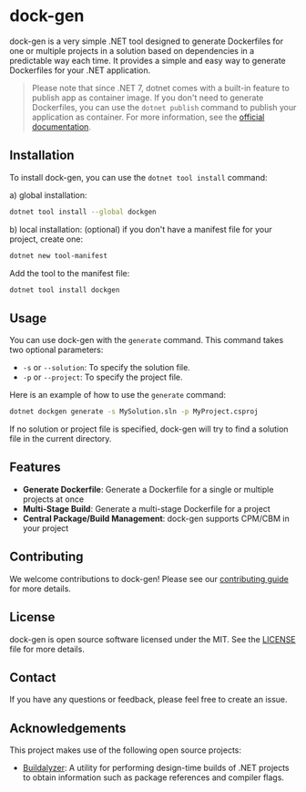 # dock-gen

dock-gen is a very simple .NET tool designed to generate Dockerfiles for one or multiple projects in a solution based on dependencies in a predictable way each time. 
It provides a simple and easy way to generate Dockerfiles for your .NET application.

> Please note that since .NET 7, dotnet comes with a built-in feature to publish app as container image. 
> If you don't need to generate Dockerfiles, you can use the `dotnet publish` command to publish your application as container.
> For more information, see the [official documentation](https://learn.microsoft.com/en-us/dotnet/core/docker/publish-as-container?pivots=dotnet-8-0).

## Installation

To install dock-gen, you can use the `dotnet tool install` command:

a) global installation:
```bash
dotnet tool install --global dockgen
```

b) local installation:
(optional) if you don't have a manifest file for your project, create one:
```bash
dotnet new tool-manifest
```
Add the tool to the manifest file:
```bash
dotnet tool install dockgen
```

## Usage

You can use dock-gen with the `generate` command. This command takes two optional parameters:

- `-s` or `--solution`: To specify the solution file.
- `-p` or `--project`: To specify the project file.

Here is an example of how to use the `generate` command:

```bash
dotnet dockgen generate -s MySolution.sln -p MyProject.csproj
```

If no solution or project file is specified, dock-gen will try to find a solution file in the current directory.

## Features

- **Generate Dockerfile**: Generate a Dockerfile for a single or multiple projects at once
- **Multi-Stage Build**: Generate a multi-stage Dockerfile for a project
- **Central Package/Build Management**: dock-gen supports CPM/CBM in your project

## Contributing

We welcome contributions to dock-gen! Please see our [contributing guide](CONTRIBUTING.md) for more details.

## License

dock-gen is open source software licensed under the MIT. See the [LICENSE](LICENSE) file for more details.

## Contact

If you have any questions or feedback, please feel free to create an issue.

## Acknowledgements


This project makes use of the following open source projects:

- [Buildalyzer](https://github.com/phmonte/Buildalyzer): A utility for performing design-time builds of .NET projects to obtain information such as package references and compiler flags.
